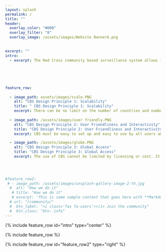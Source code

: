 ```yaml
---
layout: splash
permalink: /
title: ""
header:
  overlay_color: "#000"
  overlay_filter: "0"
  overlay_image: /assets/images/Website Banner6.png
    
 
excerpt: ""
intro: 
  - excerpt: The Red Cross community based surveillance system allows for people to report on health risks in their communities. By monitoring real-time data, we can respond to an outbreak before it spins out of control, thereby saving lives.
  
  
  
  
  
feature_row:
  
  - image_path: assets/images/scale.PNG
    alt: "CBS Design Principle 1: Scalability"
    title: " CBS Design Principle 1: Scalability"
    excerpt: There can be no limit on the number of countries and number of users using CBS at the same time.   
   
  - image_path: /assets/images/user friendly.PNG
    alt: "CBS Design Principle 2: User Friendliness and Interactivity"
    title: "CBS Design Principle 2: User Friendliness and Interactivity"
    excerpt: CBS must be easy to set up and easy to use by all users and enable easy communication and relevant feedback among and to all users  

  - image_path: /assets/images/globe.PNG
    alt: "CBS Design Principle 3: Global Access"
    title: "CBS Design Principle 3: Global Access"
    excerpt: The use of CBS cannot be limited by licensing or cost. It must be made available to all 190 Red Cross National Societies. If any external actor (other NGOs, WHO) wants to use CBS they should be able to take the source code, build and deploy it themselves. 
    
   


#feature_row2:
 # - image_path: /assets/images/unsplash-gallery-image-2-th.jpg
  #  alt: "How we do it"
   # title: "How we do it"
   # excerpt: 'This is some sample content that goes here with **Markdown** formatting. Right aligned with' 
  # url: "/community/"
  #  btn_label: "<i class='fas fa-users'></i> Join the community"
  #  btn_class: "btn--info"
---
```


{% include feature_row id="intro" type="center" %}

{% include feature_row %}

{% include feature_row id="feature_row2" type="right" %}

